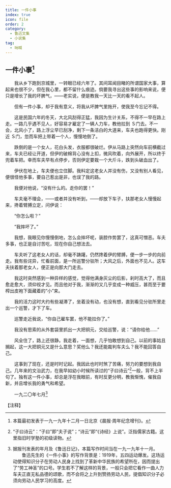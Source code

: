 ```yaml
---
title: 一件小事
index: true
icon: file
order: 2
category:
  - 鲁迅文集
  - 小说集
tag:  
  - 呐喊
---
```


## 一件小事[^①]

　　我从乡下跑到京城里，一转眼已经六年了。其间耳闻目睹的所谓国家大事，算起来也很不少，但在我心里，都不留什么痕迹。倘要我寻出这些事的影响来说，便只是增长了我的坏脾气，——老实说，便是教我一天比一天的看不起人。

　　但有一件小事，却于我有意义，将我从坏脾气里拖开，使我至今忘记不得。

　　这是民国六年的冬天，大北风刮得正猛，我因为生计关系，不得不一早在路上走。一路几乎遇不见人，好容易才雇定了一辆人力车，教他拉到 Ｓ门去。不一会，北风小了，路上浮尘早已刮净，剩下一条洁白的大道来，车夫也跑得更快。刚近 Ｓ门，忽而车把上带着一个人，慢慢地倒了。

　　跌倒的是一个女人，花白头发，衣服都很破烂。伊从马路上突然向车前横截过来，车夫已经让开道，但伊的破棉背心没有上扣，微风吹着，向外展开，所以终于兜着车把。幸而车夫早有点停步，否则伊定要栽一个大斤斗，跌到头破血出了。

　　伊伏在地上，车夫便也立住脚。我料定这老女人并没有伤，又没有别人看见，便很怪他多事，要自己惹出是非，也误了我的路。

　　我便对他说，“没有什么的。走你的罢！”

　　车夫毫不理会，——或者并没有听到，——却放下车子，扶那老女人慢慢起来，搀着臂膊立定，问伊说：

　　“你怎么啦？”

　　“我摔坏了。”

　　我想，我眼见你慢慢倒地，怎么会摔坏呢，装腔作势罢了，这真可憎恶。车夫多事，也正是自讨苦吃，现在你自己想法去。

　　车夫听了这老女人的话，却毫不踌躇，仍然搀着伊的臂膊，便一步一步的向前走。我有些诧异，忙看前面，是一所巡警分驻所；大风之后，外面也不见人。这车夫扶着那老女人，便正是向那大门走去。

　　我这时突然感到一种异样的感觉，觉得他满身灰尘的后影，刹时高大了，而且愈走愈大，须仰视才见。而且他对于我，渐渐的又几乎变成一种威压，甚而至于要榨出皮袍下面藏着的“小”来。

　　我的活力这时大约有些凝滞了，坐着没有动，也没有想，直到看见分驻所里走出一个巡警，才下了车。

　　巡警走近我说，“你自己雇车罢，他不能拉你了。”

　　我没有思索的从外套袋里抓出一大把铜元，交给巡警，说：“请你给他……”

　　风全住了，路上还很静。我走着，一面想，几乎怕敢想到自己。以前的事姑且搁起，这一大把铜元又是什么意思？奖他么？我还能裁判车夫么？我不能回答自己。

　　这事到了现在，还是时时记起。我因此也时时煞了苦痛，努力的要想到我自己。几年来的文治武力，在我早如幼小时候所读过的“子曰诗云”[^②]一般，背不上半句了。独有这一件小事，却总是浮在我眼前，有时反更分明，教我惭愧，催我自新，并且增长我的勇气和希望。

　　一九二〇年七月[^③]

【注释】

[^①]:本篇最初发表于一九一九年十二月一日北京《晨报·周年纪念增刊》。

[^②]:“子曰诗云”：“子曰”即“夫子说”；“诗云”即“《诗经》上说”。泛指儒家古籍。这里指旧时学塾的初级读物。

[^③]:据报刊发表的年月及《鲁迅日记》，本篇写作时间当在一九一九年十一月。  
    　　鲁迅先生的《一件小事》的写作背景是：1919年，五四运动爆发。这场运动使得知识分子在劳动人民身上找到了革新中华民族的希望所在，因而提出了“劳工神圣”的口号。学生若不了解这样的背景，一般只会把它看作一曲人力车夫正直无私品德的颂歌，而不会将之上升到赞扬劳动人民，提倡知识分子必须向劳动人民学习的高度。
